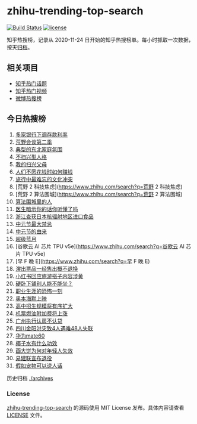 # zhihu-trending-top-search

[![Build Status](https://github.com/justjavac/zhihu-trending-top-search/workflows/ci/badge.svg?branch=main)](https://github.com/justjavac/zhihu-trending-top-search/actions)
[![license](https://img.shields.io/github/license/justjavac/zhihu-trending-top-search)](https://github.com/justjavac/zhihu-trending-top-search/blob/main/LICENSE)

知乎热搜榜，记录从 2020-11-24
日开始的知乎热搜榜单。每小时抓取一次数据，按天[归档](./archives)。

## 相关项目

- [知乎热门话题](https://github.com/justjavac/zhihu-trending-hot-questions)
- [知乎热门视频](https://github.com/justjavac/zhihu-trending-hot-video)
- [微博热搜榜](https://github.com/justjavac/weibo-trending-hot-search)

## 今日热搜榜

<!-- BEGIN -->
<!-- 最后更新时间 Thu Aug 31 2023 21:14:17 GMT+0800 (China Standard Time) -->

1. [多家银行下调存款利率](https://www.zhihu.com/search?q=多家银行下调存款利率)
1. [荒野会谈第二季](https://www.zhihu.com/search?q=荒野会谈第二季)
1. [典型的东北家庭氛围](https://www.zhihu.com/search?q=典型的东北家庭氛围)
1. [不扫兴型人格](https://www.zhihu.com/search?q=不扫兴型人格)
1. [我的扫兴父母](https://www.zhihu.com/search?q=我的扫兴父母)
1. [人们不愿花钱时如何赚钱](https://www.zhihu.com/search?q=人们不愿花钱时如何赚钱)
1. [旅行中最难忘的文化冲突](https://www.zhihu.com/search?q=旅行中最难忘的文化冲突)
1. [荒野 2 科技焦虑](https://www.zhihu.com/search?q=荒野 2 科技焦虑)
1. [荒野 2 算法围城](https://www.zhihu.com/search?q=荒野 2 算法围城)
1. [算法围城里的人](https://www.zhihu.com/search?q=算法围城里的人)
1. [医生暗示你的话你听懂了吗](https://www.zhihu.com/search?q=医生暗示你的话你听懂了吗)
1. [浙江查获日本核辐射地区进口食品](https://www.zhihu.com/search?q=浙江查获日本核辐射地区进口食品)
1. [中元节最大禁忌](https://www.zhihu.com/search?q=中元节最大禁忌)
1. [中元节的由来](https://www.zhihu.com/search?q=中元节的由来)
1. [超级蓝月](https://www.zhihu.com/search?q=超级蓝月)
1. [谷歌云 AI 芯片 TPU v5e](https://www.zhihu.com/search?q=谷歌云 AI 芯片 TPU
   v5e)
1. [早 F 晚 E](https://www.zhihu.com/search?q=早 F 晚 E)
1. [演出票品一经售出概不退换](https://www.zhihu.com/search?q=演出票品一经售出概不退换)
1. [小红书回应旅游搭子内容涉黄](https://www.zhihu.com/search?q=小红书回应旅游搭子内容涉黄)
1. [硬卧下铺别人能不能坐？](https://www.zhihu.com/search?q=硬卧下铺别人能不能坐？)
1. [职业生涯的恐怖一刻](https://www.zhihu.com/search?q=职业生涯的恐怖一刻)
1. [奥本海默上映](https://www.zhihu.com/search?q=奥本海默上映)
1. [高中招生规模将有序扩大](https://www.zhihu.com/search?q=高中招生规模将有序扩大)
1. [机票燃油附加费将上涨](https://www.zhihu.com/search?q=机票燃油附加费将上涨)
1. [广州执行认房不认贷](https://www.zhihu.com/search?q=广州执行认房不认贷)
1. [四川金阳洪灾致4人遇难48人失联](https://www.zhihu.com/search?q=四川金阳洪灾致4人遇难48人失联)
1. [华为mate60](https://www.zhihu.com/search?q=华为mate60)
1. [椰子水有什么功效](https://www.zhihu.com/search?q=椰子水有什么功效)
1. [画大饼为何对年轻人失效](https://www.zhihu.com/search?q=画大饼为何对年轻人失效)
1. [易建联宣布退役](https://www.zhihu.com/search?q=易建联宣布退役)
1. [假如宠物可以说人话](https://www.zhihu.com/search?q=假如宠物可以说人话)

<!-- END -->

历史归档 [./archives](./archives)

### License

[zhihu-trending-top-search](https://github.com/justjavac/zhihu-trending-top-search)
的源码使用 MIT License 发布。具体内容请查看 [LICENSE](./LICENSE) 文件。
